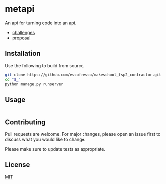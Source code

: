 # metapi

An api for turning code into an api.


* [challenges](https://github.com/escofresco/makeschool_fsp2_contractor/challenges.md)
* [proposal](https://github.com/escofresco/makeschool_fsp2_contractor/proposal)


## Installation

Use the following to build from source.

```bash
git clone https://github.com/escofresco/makeschool_fsp2_contractor.git
cd "$_"
python manage.py runserver
```

## Usage

```cURL

```

## Contributing
Pull requests are welcome. For major changes, please open an issue first to discuss what you would like to change.

Please make sure to update tests as appropriate.

## License
[MIT](https://choosealicense.com/licenses/mit/)

